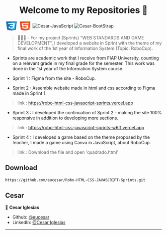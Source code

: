 <h1 align="center">Welcome to my Repositories 🤝</h1>
<p>
  <img align="center" alt="Cesar-CSS" height="30" width="40" src="https://raw.githubusercontent.com/devicons/devicon/master/icons/css3/css3-original.svg">
  <img align="center" alt="Cesar-HTML" height="30" width="40" src="https://raw.githubusercontent.com/devicons/devicon/master/icons/html5/html5-original.svg">
  <img align="center" alt="Cesar-JavaScript" height="30" width="40" src="https://cdn.jsdelivr.net/gh/devicons/devicon/icons/javascript/javascript-plain.svg">
  <img align="center" alt="Cesar-BootStrap" height="35" width="40" src="https://cdn.jsdelivr.net/gh/devicons/devicon/icons/bootstrap/bootstrap-original.svg">
</p>

> 🌱👨‍💻 - For my project (Sprints) "WEB STANDARDS AND GAME DEVELOPMENT", I developed a website in Sprint with the theme of my final work of the 1st year of Information System (Topic: RoboCup).
- Sprints are academic work that I receive from FIAP University, counting on a relevant grade in my final grade for the semester. This work was done in the 1st year of the Information System course.

 - Sprint 1 : Figma from the site - RoboCup.

 - Sprint 2 : Assemble website made in html and css according to Figma made in Sprint 1.
 > link : https://robo-html-css-javascript-sprints.vercel.app

 - Sprint 3 : I developed the continuation of Sprint 2 - making the site 100% responsive in addition to developing more sections.
 > link : https://robo-html-css-javascript-sprints-w6i1.vercel.app

 - Sprint 4 : I developed a game based on the theme proposed by the teacher, I made a game using Canva in JavaScript, about RoboCup.
 > link : Download the file and open 'quadrado.html'

  

## Download

```sh
https://github.com/eucesar/Robo-HTML-CSS-JAVASCRIPT-Sprints.git
```

## Cesar

👤 **Cesar Iglesias**

* Github: [@eucesar](https://github.com/eucesar)
* LinkedIn: [@Cesar Iglesias](https://www.linkedin.com/in/cesar-iglesias-tecnologia/)

***
